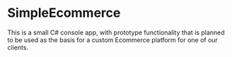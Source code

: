 # SimpleEcommerce

This is a small C# console app, with prototype functionality that is planned to be used as the basis for a custom Ecommerce platform for one of our clients.  
